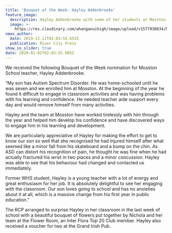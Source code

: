 ```yaml
---
title: 'Bouquet of the Week: Hayley Addenbrooke'
feature_image:
  description: Hayley Addenbrooke with some of her students at Mosston School.
  image: >-
    https://res.cloudinary.com/whanganuihigh/image/upload/v1577930834/News/Hayley_Addenbrooke_RCP_12.12.19.jpg
news_author:
  date: 2019-12-12T02:03:55.653Z
  publication: River City Press
show_in_slider: true
date: 2020-01-02T02:03:55.685Z
---
```

We received the following Bouquet of the Week nomination for Mosston School teacher, Hayley Addenbrooke.

“My son has Autism Spectrum Disorder. He was home-schooled until he was seven and we enrolled him at Mosston. At the beginning of the year he found it difficult to engage in classroom activities and was having problems with his learning and confidence. He needed teacher aide support every day and would remove himself from many activities.

Hayley and the team at Mosston have worked tirelessly with him through the year and helped him develop his confidence and have discovered ways to engage him in his learning and development.

We are particularly appreciative of Hayley for making the effort to get to know our son so well that she recognised he had injured himself after what seemed like a minor fall from his skateboard and a bump on the chin. As ASD can distort his recognition of pain, he thought he was fine when he had actually fractured his wrist in two places and a minor concussion. Hayley was able to see that his behaviour had changed and contacted us immediately.

Former WHS student, Hayley is a young teacher with a lot of energy and great enthusiasm for her job. It is absolutely delightful to see her engaging with the classroom. Our son loves going to school and has no anxieties about it at all, which is a massive change from his first year in public education.”

The RCP arranged to surprise Hayley in her classroom in the last week of school with a beautiful bouquet of flowers put together by Nichola and her team at the Flower Room, an Inter Flora Top 20 Club member. Hayley also received a voucher for two at the Grand Irish Pub.
